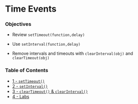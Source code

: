 # Time Events
### Objectives
* Review `setTimeout(function,delay)`
  
* Use `setInterval(function,delay)`
  
* Remove intervals and timeouts with `clearInterval(obj)` and `clearTimeout(obj)`

### Table of Contents
* [1 - `setTimeout()`](1_SetTimeout.md)
* [2 - `setInterval()`](2_SetInterval.md)
* [3 - `clearTimeout()` & `clearInterval()`](3_Clear.md)
* [4 - Labs](4_Labs.md)
